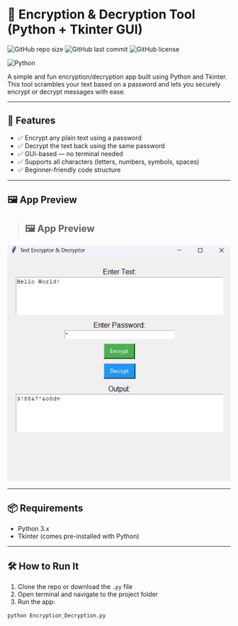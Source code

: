 # 🔐 Encryption & Decryption Tool (Python + Tkinter GUI)

![GitHub repo size](https://img.shields.io/github/repo-size/dev-sahani23/encryption-decryption-tool)
![GitHub last commit](https://img.shields.io/github/last-commit/dev-sahani23/encryption-decryption-tool)
![GitHub license](https://img.shields.io/github/license/dev-sahani23/encryption-decryption-tool)

![Python](https://img.shields.io/badge/Python-3.10-blue)


A simple and fun encryption/decryption app built using Python and Tkinter.  
This tool scrambles your text based on a password and lets you securely encrypt or decrypt messages with ease.

---

## 🚀 Features

- ✅ Encrypt any plain text using a password
- ✅ Decrypt the text back using the same password
- ✅ GUI-based — no terminal needed
- ✅ Supports all characters (letters, numbers, symbols, spaces)
- ✅ Beginner-friendly code structure

---

## 🖼️ App Preview

> ## 🖼️ App Preview

![Screenshot of App](screenshot.png)

---

## 📦 Requirements

- Python 3.x
- Tkinter (comes pre-installed with Python)

---

## 🛠️ How to Run It

1. Clone the repo or download the `.py` file
2. Open terminal and navigate to the project folder
3. Run the app:

```bash
python Encryption_Decryption.py
```
